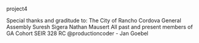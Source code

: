 project4

Special thanks and graditude to: 
The City of Rancho Cordova
General Assembly
Suresh Sigera
Nathan Mausert
All past and present members of GA Cohort SEIR 328 RC
@productioncoder - Jan Goebel